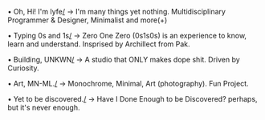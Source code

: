 • Oh, Hi! I'm lyfe[/](https://0n1.life)
→ I'm many things yet nothing. Multidisciplinary Programmer & Designer, Minimalist and more(+)


• Typing 0s and 1s[/](https://010.software)
→ Zero One Zero (0s1s0s) is an experience to know, learn and understand.
  Insprised by Archillect from Pak. 


• Building, UNKWN[/](https://kwn.bar)
→ A studio that ONLY makes dope shit. Driven by Curiosity.


• Art, MN-ML.[/](https://instagram.com/mndashml)
→ Monochrome, Minimal, Art (photography). Fun Project.


• Yet to be discovered.[/](https://twitter.com/0sx1s)
→ Have I Done Enough to be Discovered? perhaps, but it's never enough.
